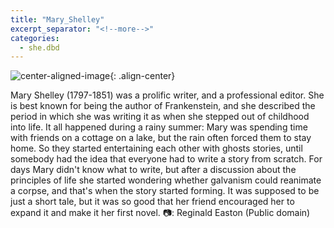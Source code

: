 ```yaml
---
title: "Mary_Shelley"
excerpt_separator: "<!--more-->"
categories:
  - she.dbd
---
```



![center-aligned-image](https://cdn.pixabay.com/photo/2020/10/26/16/56/man-5687861_1280.png){: .align-center}

Mary Shelley (1797-1851) was a prolific writer, and a professional editor. She is best known for being the author of Frankenstein, and she described the period in which she was writing it as when she stepped out of childhood into life. It all happened during a rainy summer: Mary was spending time with friends on a cottage on a lake, but the rain often forced them to stay home. So they started entertaining each other with ghosts stories, until somebody had the idea that everyone had to write a story from scratch. For days Mary didn't know what to write, but after a discussion about the principles of life she started wondering whether galvanism could reanimate a corpse, and that's when the story started forming. It was supposed to be just a short tale, but it was so good that her friend encouraged her to expand it and make it her first novel.⁠
⁠
📷: Reginald Easton (Public domain)⁠
